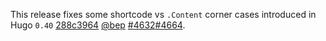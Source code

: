 

This release fixes some shortcode vs `.Content` corner cases introduced in Hugo `0.40` [288c3964](https://github.com/gohugoio/hugo/commit/288c39643906b4194a0a6acfbaf87cb0fbdeb361) [@bep](https://github.com/bep) [#4632](https://github.com/gohugoio/hugo/issues/4632)[#4664](https://github.com/gohugoio/hugo/issues/4664).





